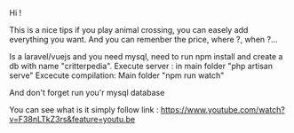 Hi !

This is a nice tips if you play animal crossing, you can easely add everything you want.
And you can remenber the price, where ?, when ?...

Is a laravel/vuejs and you need mysql, need to run npm install and create a db with name "critterpedia".
Execute server : in main folder "php artisan serve"
Excecute compilation: Main folder "npm run watch"

And don't forget run you'r mysql database

You can see what is it simply follow link :
https://www.youtube.com/watch?v=F38nLTkZ3rs&feature=youtu.be
